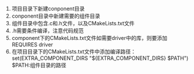 1. 项目目录下新建conponent目录
2. conponent目录中新建需要的组件目录
3. 组件目录中包含.c和.h文件，以及CMakeLists.txt文件
4. .h需要条件编译，注意代码规范
5. component下的CMakeLists.txt文件如需要driver中的库，则要添加REQUIRES driver
6. 在项目目录下的CMakeLists.txt文件中添加编译路径：
		set(EXTRA_COMPONENT_DIRS "${EXTRA_COMPONENT_DIRS} $PATH")
		$PATH:组件目录的路径